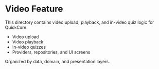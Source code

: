 # Video Feature

This directory contains video upload, playback, and in-video quiz logic for QuickCore.
- Video upload
- Video playback
- In-video quizzes
- Providers, repositories, and UI screens

Organized by data, domain, and presentation layers. 